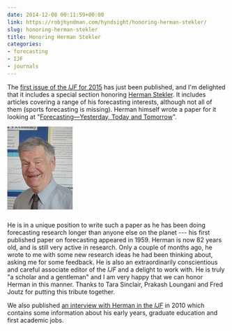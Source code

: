 ```yaml
---
date: 2014-12-08 00:11:59+00:00
link: https://robjhyndman.com/hyndsight/honoring-herman-stekler/
slug: honoring-herman-stekler
title: Honoring Herman Stekler
categories:
- forecasting
- IJF
- journals
---
```


The [first issue of the _IJF_ for 2015](http://www.sciencedirect.com/science/journal/01692070/31/1) has just been published, and I'm delighted that it includes a special section honoring [Herman Stekler](http://economics.columbian.gwu.edu/herman-o-stekler). It includes articles covering a range of his forecasting interests, although not all of them (sports forecasting is missing). Herman himself wrote a paper for it looking at "[Forecasting—Yesterday, Today and Tomorrow](http://dx.doi.org/10.1016/j.ijforecast.2014.03.003)".

![](/files/stekler_.jpg)

He is in a unique position to write such a paper as he has been doing forecasting research longer than anyone else on the planet --- his first published paper on forecasting appeared in 1959. Herman is now 82 years old, and is still very active in research. Only a couple of months ago, he wrote to me with some new research ideas he had been thinking about, asking me for some feedback. He is also an extraordinarily conscientious and careful associate editor of the _IJF_ and a delight to work with. He is truly "a scholar and a gentleman" and I am very happy that we can honor Herman in this manner. Thanks to Tara Sinclair, Prakash Loungani and Fred Joutz for putting this tribute together.

We also published [an interview with Herman in the _IJF_](http://dx.doi.org/10.1016/j.ijforecast.2009.12.001) in 2010 which contains some information about his early years, graduate education and first academic jobs.
